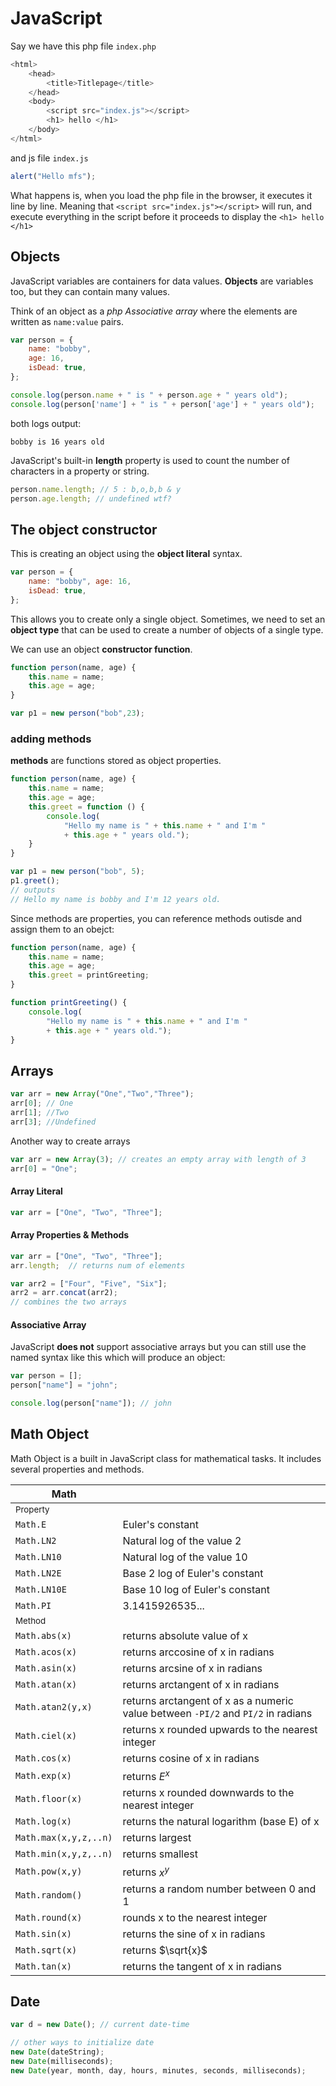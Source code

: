 # JavaScript

Say we have this php file `index.php`
```php
<html>
    <head>
        <title>Titlepage</title>  
    </head>
    <body>
        <script src="index.js"></script> 
        <h1> hello </h1>
    </body>
</html>
```

and js file `index.js`
```javascript
alert("Hello mfs");
```

What happens is, when you load the php file in the browser, it executes it line by line. Meaning that `<script src="index.js"></script>` will run, and execute everything in the script before it proceeds to display the `<h1> hello </h1>`

## Objects
JavaScript variables are containers for data values. **Objects** are variables too, but they can contain many values.

Think of an object as a *php Associative array* where the elements are written as `name:value` pairs.

```javascript
var person = {
    name: "bobby",
    age: 16,
    isDead: true,
};

console.log(person.name + " is " + person.age + " years old");
console.log(person['name'] + " is " + person['age'] + " years old");
```
both logs output:
```
bobby is 16 years old
```
JavaScript's built-in **length** property is used to count the number of characters in a property or string.
```javascript
person.name.length; // 5 : b,o,b,b & y
person.age.length; // undefined wtf?
```

## The object constructor
This is creating an object using the **object literal** syntax.
```javascript
var person = {
    name: "bobby", age: 16,
    isDead: true,
};
```

This allows you to create only a single object. Sometimes, we need to set an **object type** that can be used to create a number of objects of a single type.

We can use an object **constructor function**.
```javascript
function person(name, age) {
    this.name = name;
    this.age = age;
}

var p1 = new person("bob",23);
```

### adding methods
**methods** are functions stored as object properties.
```javascript
function person(name, age) {
    this.name = name;
    this.age = age;
    this.greet = function () {
        console.log(
            "Hello my name is " + this.name + " and I'm "
            + this.age + " years old.");
    }
}

var p1 = new person("bob", 5);
p1.greet();
// outputs
// Hello my name is bobby and I'm 12 years old.
```

Since methods are properties, you can reference methods outisde and assign them to an obejct:

```javascript
function person(name, age) {
    this.name = name;
    this.age = age;
    this.greet = printGreeting;
}

function printGreeting() {
    console.log(
        "Hello my name is " + this.name + " and I'm "
        + this.age + " years old.");
}
```

## Arrays
```javascript
var arr = new Array("One","Two","Three");
arr[0]; // One
arr[1]; //Two
arr[3]; //Undefined
```

Another way to create arrays
```javascript
var arr = new Array(3); // creates an empty array with length of 3
arr[0] = "One";
```

#### Array Literal
```javascript
var arr = ["One", "Two", "Three"];
```

#### Array Properties & Methods
```javascript
var arr = ["One", "Two", "Three"];
arr.length;  // returns num of elements

var arr2 = ["Four", "Five", "Six"];
arr2 = arr.concat(arr2);
// combines the two arrays
```

#### Associative Array
JavaScript **does not** support associative arrays but you can still use the named syntax like this which will produce an object: 
```javascript
var person = [];
person["name"] = "john";

console.log(person["name"]); // john
```

## Math Object

Math Object is a built in JavaScript class for mathematical tasks. It includes several properties and methods.

|Math||
|-|-|
|<sub>Property</sub>||
|`Math.E`|Euler's constant|
|`Math.LN2`|Natural log of the value 2|
|`Math.LN10`|Natural log of the value 10|
|`Math.LN2E`|Base 2 log of Euler's constant|
|`Math.LN10E`|Base 10 log of Euler's constant|
|`Math.PI`|3.1415926535...|
|<sub>Method</sub>||
|`Math.abs(x)`|returns absolute value of x|
|`Math.acos(x)`|returns arccosine of x in radians|
|`Math.asin(x)`|returns arcsine of x in radians|
|`Math.atan(x)`|returns arctangent of x in radians|
|`Math.atan2(y,x)`|returns arctangent of x as a numeric value between `-PI/2` and `PI/2` in radians|
|`Math.ciel(x)`|returns x rounded upwards to the nearest integer|
|`Math.cos(x)`|returns cosine of x in radians|
|`Math.exp(x)`|returns $E^{x}$|
|`Math.floor(x)`|returns x rounded downwards to the nearest integer|
|`Math.log(x)`|returns the natural logarithm (base E) of x|
|`Math.max(x,y,z,..n)`|returns largest|
|`Math.min(x,y,z,..n)`|returns smallest|
|`Math.pow(x,y)`|returns $x^y$|
|`Math.random()`|returns a random number between 0 and 1|
|`Math.round(x)`|rounds x to the nearest integer|
|`Math.sin(x)`|returns the sine of x in radians|
|`Math.sqrt(x)`|returns $\sqrt{x}$|
|`Math.tan(x)`|returns the tangent of x in radians|

## Date

```javascript
var d = new Date(); // current date-time

// other ways to initialize date
new Date(dateString);
new Date(milliseconds);
new Date(year, month, day, hours, minutes, seconds, milliseconds);
```

<br>

